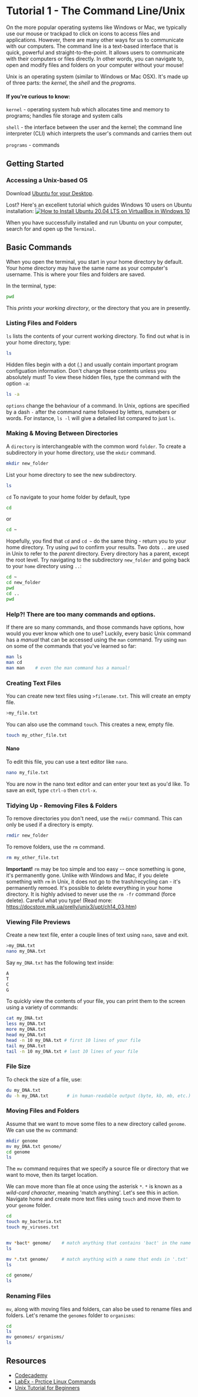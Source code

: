 # Tutorial 1 - The Command Line/Unix

On the more popular operating systems like Windows or Mac, we typically use our mouse or trackpad to click on icons to access files and applications. However, there are many other ways for us to communicate with our computers. The command line is a text-based interface that is quick, powerful and straight-to-the-point. It allows users to communicate with their computers or files directly. In other words, you can navigate to, open and modify files and folders on your computer without your mouse!

Unix is an operating system (similar to Windows or Mac OSX). It's made up of three parts: the <i>kernel</i>, the <i>shell</i> and the <i>programs</i>. 

#### If you're curious to know:

`kernel` - operating system hub which allocates time and memory to programs; handles file storage and system calls

`shell` - the interface between the user and the kernel; the command line interpreter (CLI) which interprets the user's commands and carries them out

`programs` - commands

## Getting Started
### Accessing a Unix-based OS
Download [Ubuntu for your Desktop](https://ubuntu.com/download/desktop).

Lost? Here's an excellent tutorial which guides Windows 10 users on Ubuntu installation:
[![How to Install Ubuntu 20.04 LTS on VirtualBox in Windows 10](http://img.youtube.com/vi/x5MhydijWmc/0.jpg)](https://www.youtube.com/watch?v=x5MhydijWmc)

When you have successfully installed and run Ubuntu on your computer, search for and open up the `Terminal`.

## Basic Commands
When you open the terminal, you start in your home directory by default. Your home directory may have the same name as your computer's username. This is where your files and folders are saved.

In the terminal, type:
```bash
pwd
```
This <i>prints your working directory</i>, or the directory that you are in presently. 

### Listing Files and Folders
`ls` lists the contents of your current working directory. 
To find out what is in your home directory, type:
```bash
ls
```
Hidden files begin with a dot (.) and usually contain important program configuation information. Don't change these contents unless you absolutely must! To view these hidden files, type the command with the option `-a`:
```bash
ls -a
```
`options` change the behaviour of a command. In Unix, options are specified by a dash `-` after the command name followed by letters, numebers or words.
For instance, `ls -l` will give a detailed list compared to just `ls`.


### Making & Moving Between Directories
A `directory` is interchangeable with the common word `folder`. 
To create a subdirectory in your home directory, use the `mkdir` command.
```bash
mkdir new_folder
```
List your home directory to see the new subdirectory.
```bash
ls
```

`cd` To navigate to your home folder by default, type
```bash
cd
```
or
```bash
cd ~
```
Hopefully, you find that `cd` and `cd ~` do the same thing - return you to your home directory. Try using `pwd` to confirm your results. 
Two dots `..` are used in Unix to refer to the <i>parent</i> directory. Every directory has a parent, except the root level.
Try navigating to the subdirectory `new_folder` and going back to your `home` directory using `..`:
```bash
cd ~
cd new_folder
pwd
cd ..
pwd
```
### Help?! There are too many commands and options.
If there are so many commands, and those commands have options, how would you ever know which one to use?
Luckily, every basic Unix command has a <i>manual</i> that can be accessed using the `man` command.
Try using `man` on some of the commands that you've learned so far:
```bash
man ls
man cd
man man    # even the man command has a manual!
```
### Creating Text Files
You can create new text files using `>filename.txt`. This will create an empty file.
```bash
>my_file.txt
```
You can also use the command `touch`. This creates a new, empty file.
```bash
touch my_other_file.txt
```
#### Nano
To edit this file, you can use a text editor like `nano`.
```bash
nano my_file.txt
```
You are now in the nano text editor and can enter your text as you'd like.
To save an exit, type `ctrl-o` then `ctrl-x`.

### Tidying Up - Removing Files & Folders
To remove directories you don't need, use the `rmdir` command. This can only be used if a directory is empty.
```bash
rmdir new_folder
```
To remove folders, use the `rm` command.
```bash
rm my_other_file.txt
```
<b>Important!</b> `rm` may be too simple and too easy -- once something is gone, it's permanently gone. Unlike with Windows and Mac, if you delete something with `rm` in Unix, it does not go to the trash/recycling can - it's permanently remoed. It's possible to delete everything in your home directory. It is highly advised to never use the `rm -fr` command (force delete). Careful what you type! (Read more: https://docstore.mik.ua/orelly/unix3/upt/ch14_03.htm)

### Viewing File Previews
Create a new text file, enter a couple lines of text using `nano`, save and exit.
```bash
>my_DNA.txt
nano my_DNA.txt
```
Say `my_DNA.txt` has the following text inside:
```bash
A
T
C
G
```
To quickly view the contents of your file, you can print them to the screen using a variety of commands:
```bash
cat my_DNA.txt
less my_DNA.txt
more my_DNA.txt
head my_DNA.txt
head -n 10 my_DNA.txt # first 10 lines of your file
tail my_DNA.txt
tail -n 10 my_DNA.txt # last 10 lines of your file
```
### File Size
To check the size of a file, use:
```bash
du my_DNA.txt
du -h my_DNA.txt       # in human-readable output (byte, kb, mb, etc.)
```
### Moving Files and Folders
Assume that we want to move some files to a new directory called `genome`. We can use the `mv` command:
```bash
mkdir genome
mv my_DNA.txt genome/
cd genome
ls
```
The `mv` command requires that we specify a source file or directory that we want to move, then its target location.

We can move more than file at once using the asterisk `*`. `*` is known as a <i>wild-card character</i>, meaning 'match anything'.
Let's see this in action. Navigate home and create more text files using `touch` and move them to your `genome` folder.
```bash
cd
touch my_bacteria.txt
touch my_viruses.txt


mv *bact* genome/    # match anything that contains 'bact' in the name
ls

mv *.txt genome/     # match anything with a name that ends in '.txt' 
ls

cd genome/
ls
```
### Renaming Files
`mv`, along with moving files and folders, can also be used to rename files and folders.
Let's rename the `genomes` folder to `organisms`:
```bash
cd
ls
mv genomes/ organisms/
ls
```

## Resources
* [Codecademy](https://www.codecademy.com/catalog/language/bash)
* [LabEx - Prctice Linux Commands](https://labex.io/courses/linux-basic-commands-practice-online)
* [Unix Tutorial for Beginners](http://www.ee.surrey.ac.uk/Teaching/Unix/)
